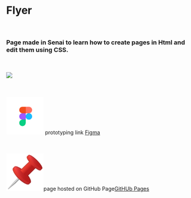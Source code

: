 <h1>Flyer</h1>

<br><h3>Page made in Senai to learn how to create pages in Html and edit them using CSS.</h3>

<br><br><img src="https://github.com/Miguel1DM/Folder/blob/main/img/tela.png">

<br><br><img src="https://github.com/Miguel1DM/Cartao-de-visitas/blob/main/img/download.png" width = "100px"/> prototyping link [Figma](https://www.figma.com/file/LpdFivPdI8kVfiifOUf5Zm/Aula-28-08-23?type=design&mode=design&t=Fga8E9MRLRRsLjm4-1)

<br><br><img src="https://github.com/Miguel1DM/Cartao-de-visitas/blob/main/img/alfinete.png" width = "100px"/>page hosted on GitHub Page[GitHUb Pages](https://miguel1dm.github.io/Cartao-de-visitas/)







